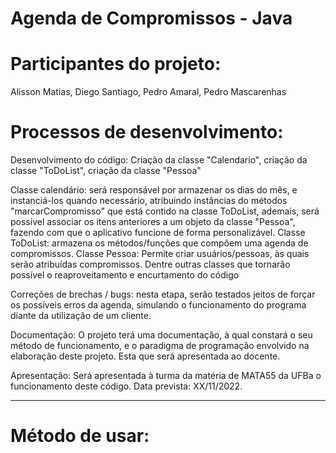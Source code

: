 # Agenda de Compromissos - Java

# Participantes do projeto:

Alisson Matias, Diego Santiago, Pedro Amaral, Pedro Mascarenhas

# Processos de desenvolvimento:

Desenvolvimento do código: Criação da classe "Calendario", criação da classe "ToDoList", criação da classe "Pessoa"

Classe calendário: será responsável por armazenar os dias do mês, e instanciá-los quando necessário, atribuindo instâncias do métodos "marcarCompromisso" que está contido na classe ToDoList, ademais, será possível associar os itens anteriores a um objeto da classe "Pessoa", fazendo com que o aplicativo funcione de forma personalizável.
Classe ToDoList: armazena os métodos/funções que compôem uma agenda de compromissos.
Classe Pessoa: Permite criar usuários/pessoas, às quais serão atribuídas compromissos.
Dentre outras classes que tornarão possível o reaproveitamento e encurtamento do código

Correções de brechas / bugs: nesta etapa, serão testados jeitos de forçar os possíveis erros da agenda, simulando o funcionamento do programa diante da utilização de um cliente.

Documentação: O projeto terá uma documentação, à qual constará o seu método de funcionamento, e o paradigma de programação envolvido na elaboração deste projeto. Esta que será apresentada ao docente.

Apresentação: Será apresentada à turma da matéria de MATA55 da UFBa o funcionamento deste código. Data prevista: XX/11/2022.

<hr>

# Método de usar:
